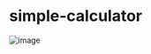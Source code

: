 # simple-calculator

![image](https://github.com/NicholasTerek/simple-calculator/assets/139080309/94cc2a02-54af-49a5-bfcc-b33bfa561778)
